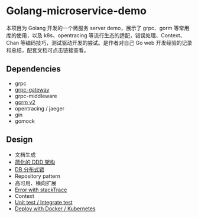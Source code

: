 # Golang-microservice-demo

本项目为 Golang 开发的一个微服务 server demo，展示了 grpc、gorm 等常用库的使用，以及 k8s、opentracing 等流行生态的适配，错误处理、Context、Chan 等编码技巧，测试驱动开发的尝试。是作者对自己 Go web
 开发经验的记录和总结，配套文档可点击链接查看。

## Dependencies

- grpc
- [grpc-gateway](./sections/grpc-gateway.md)
- grpc-middleware
- [gorm v2](./sections/gorm.md)
- opentracing / jaeger
- gin
- gomock

## Design

- 文档生成
- [简化的 DDD 架构](./sections/ddd-lite.md)
- [DB 分布式锁](./sections/db-lock.md)
- Repository pattern
- 高可用、横向扩展
- [Error with stackTrace](./sections/error-handle.md)
- Context
- [Unit test / Integrate test](./sections/go-test.md)
- [Deploy with Docker / Kubernetes](./sections/deploy.md)
